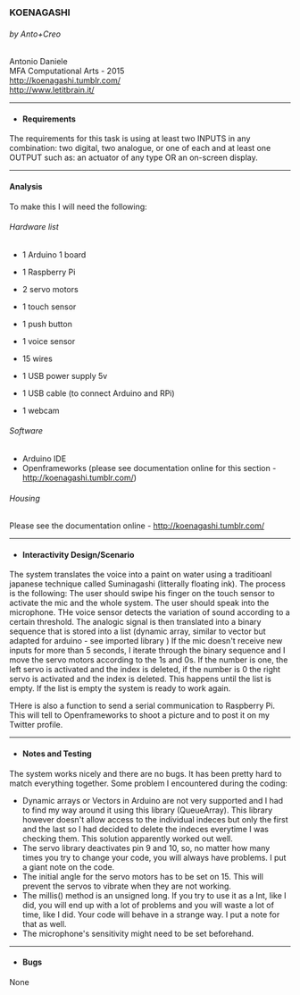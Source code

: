 
### KOENAGASHI
###### by Anto+Creo
Antonio Daniele
<br>MFA Computational Arts - 2015
<br>http://koenagashi.tumblr.com/
<br>http://www.letitbrain.it/

 
 -----------------------------------------
 
 * #### Requirements
 The requirements for this task is using at least two INPUTS in any combination: two digital, two analogue, or one of each and at least one OUTPUT such as: an actuator of any type OR an on-screen display.
 
 -----------------------------------------
 
 #### Analysis
 To make this I will need the following:
 ###### Hardware list 
 * 1 Arduino 1 board
 * 1 Raspberry Pi
 * 2 servo motors
 * 1 touch sensor
 * 1 push button
 * 1 voice sensor
 
 * 15 wires
 * 1 USB power supply 5v
 * 1 USB cable (to connect Arduino and RPi)
 * 1 webcam
 
 ###### Software
 * Arduino IDE
 * Openframeworks (please see documentation online for this section - http://koenagashi.tumblr.com/)
 
 ###### Housing
 Please see the documentation online - http://koenagashi.tumblr.com/
 
 -----------------------------------------
 
 * #### Interactivity Design/Scenario
 The system translates the voice into a paint on water using a traditioanl japanese technique called Suminagashi (litterally floating ink).
 The process is the following:
 The user should swipe his finger on the touch sensor to activate the mic and the whole system.
 The user should speak into the microphone.
 THe voice sensor detects the variation of sound according to a certain threshold.
 The analogic signal is then translated into a binary sequence that is stored into a list (dynamic array, similar to vector but adapted for arduino - see imported library )
 If the mic doesn't receive new inputs for more than 5 seconds,
 I iterate through the binary sequence and I move the servo motors according to the 1s and 0s.
 If the number is one, the left servo is activated and the index is deleted, if the number is 0 the right servo is activated and the index is deleted.
 This happens until the list is empty.
 If the list is empty the system is ready to work again.
 
 THere is also a function to send a serial communication to Raspberry Pi. 
 This will tell to Openframeworks to shoot a picture and to post it on my Twitter profile.
 
 -----------------------------------------
 
 * #### Notes and Testing
 The system works nicely and there are no bugs.
 It has been pretty hard to match everything together.
 Some problem I encountered during the coding:
 - Dynamic arrays or Vectors in Arduino are not very supported and I had to find my way around it using this library (QueueArray).
 This library however doesn't allow access to the individual indeces but only the first and the last so I had decided to delete the indeces everytime I was checking them. This solution apparently worked out well.
 - The servo library deactivates pin 9 and 10, so, no matter how many times you try to change your code, you will always have problems. I put a giant note on the code.
 - The initial angle for the servo motors has to be set on 15. This will prevent the servos to vibrate when they are not working.
 - The millis() method is an unsigned long. If you try to use it as a Int, like I did, you will end up with a lot of problems and you will waste a lot of time, like I did.
 Your code will behave in a strange way. I put a note for that as well.
 - The microphone's sensitivity might need to be set beforehand.
 
 
 -----------------------------------------
 
 * #### Bugs
 None
 
 

